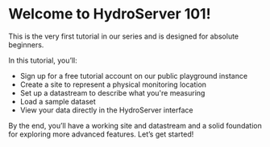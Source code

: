 # Welcome to HydroServer 101!

This is the very first tutorial in our series and is designed for absolute beginners.

In this tutorial, you’ll:

- Sign up for a free tutorial account on our public playground instance
- Create a site to represent a physical monitoring location
- Set up a datastream to describe what you're measuring
- Load a sample dataset
- View your data directly in the HydroServer interface

By the end, you’ll have a working site and datastream and a solid foundation for exploring more advanced features. Let’s get started!
